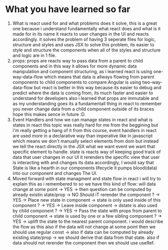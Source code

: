 # What you have learned so far

1. What is react used for and what problems does it solve, this is a great one because i understand fundamentally what react does and what is it made for in its name it reacts to user changes in the UI and reacts accordingly. it solves the problem of having 3 seperate files for logic, structure and styles and uses JSX to solve this problem, its easier to style and structure the components when all of the styles and structure and logic are in 1 file.
2. props: props are reacts way to pass data from a parent to child components and in this way it allows for more dynamic data manipulation and component structuring, as i learned react is using one-way-data-flow which means that data is allways flowing from parent components to child components to compare Angular is using two-way-data-flow but react is better in this way because its easier to debug and predict where the data is coming from, its much faster and easier to understand for developers also i learned that props are immutable and as my understanding goes its a fundamentall thing in react to remember you never change data from a child component outside of its braces hope this makes sence in future :D.
3. Event Handlers and how we can manage states in react and what is states in react this topic was really hard for me from the beggining but i'm really getting a hang of it from this course, event handlers in react are used more in a declarative way than imperative like in javascript which means we don't manually select elements from dom but instead we tell the react directly in the JSX what we want event we want that specific element to handle.
   state is reacts way of keeping good track of data that user changes in our UI
   it rerenders the specific view that user is interacting with and changes its data accordingly, I would say that State is like a hearth in our components lifecycle it pumps blood(data) into our component and changes The UI.
4. Moved forward with state managment and state flow in react i will try to explain this as i remembered to so we have this kind of flow: will data change at some point -> YES -> then question can be computed by already existin state/prop -> NO Should iT rerender the component ? -> YES -> Place new state in component -> state is only used inside of this component ? -> YES -> Leave inside component -> dstate is also used by child component ? -> YES -> Pass the state with props from parent to child component -> state is used by one or a few sibling component ? -> YES -> uplift the state to the nearest parent component. i would describe the flow as this also if the data will not change at some point then we should use regular const -> also if data can be computed by already existing state/prop -> we should derive that data from that state. also if data should not rerender the component then we should use useRef.
